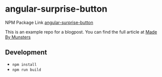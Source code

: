 # angular-surprise-button

NPM Package Link [angular-surprise-button](https://www.npmjs.com/package/angular-surprise-button)

This is an example repo for a blogpost. You can find the full article at [Made By Munsters](http://madebymunsters.com/blog/posts/angular-modules-with-webpack-and-npm.html)

## Development

- `npm install`
- `npm run build`

